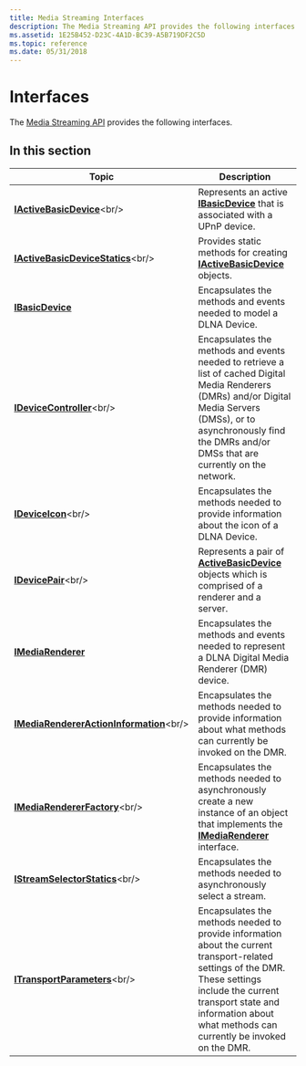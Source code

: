 ```yaml
---
title: Media Streaming Interfaces
description: The Media Streaming API provides the following interfaces.
ms.assetid: 1E25B452-D23C-4A1D-BC39-A5B719DF2C5D
ms.topic: reference
ms.date: 05/31/2018
---
```


# Interfaces

The [Media Streaming API](media-streaming-api-portal.md) provides the following interfaces.

## In this section



| Topic                                                                                 | Description                                                                                                                                                                                                                                           |
|---------------------------------------------------------------------------------------|-------------------------------------------------------------------------------------------------------------------------------------------------------------------------------------------------------------------------------------------------------|
| [**IActiveBasicDevice**](https://msdn.microsoft.com/library/Dn385774(v=VS.85).aspx)<br/>                           | Represents an active [**IBasicDevice**](ibasicdevice.md) that is associated with a UPnP device. <br/>                                                                                                                                          |
| [**IActiveBasicDeviceStatics**](https://msdn.microsoft.com/library/Dn385775(v=VS.85).aspx)<br/>             | Provides static methods for creating [**IActiveBasicDevice**](https://msdn.microsoft.com/library/Dn385774(v=VS.85).aspx) objects. <br/>                                                                                                                                            |
| [**IBasicDevice**](ibasicdevice.md)<br/>                                       | Encapsulates the methods and events needed to model a DLNA Device.<br/>                                                                                                                                                                         |
| [**IDeviceController**](https://msdn.microsoft.com/library/Hh828901(v=VS.85).aspx)<br/>                             | Encapsulates the methods and events needed to retrieve a list of cached Digital Media Renderers (DMRs) and/or Digital Media Servers (DMSs), or to asynchronously find the DMRs and/or DMSs that are currently on the network.<br/>              |
| [**IDeviceIcon**](https://msdn.microsoft.com/library/Hh828909(v=VS.85).aspx)<br/>                                         | Encapsulates the methods needed to provide information about the icon of a DLNA Device.<br/>                                                                                                                                                    |
| [**IDevicePair**](https://msdn.microsoft.com/library/Dn385796(v=VS.85).aspx)<br/>                                         | Represents a pair of [**ActiveBasicDevice**](https://msdn.microsoft.com/library/Dn385755(v=VS.85).aspx) objects which is comprised of a renderer and a server.<br/>                                                                                                                 |
| [**IMediaRenderer**](imediarenderer.md)<br/>                                   | Encapsulates the methods and events needed to represent a DLNA Digital Media Renderer (DMR) device.<br/>                                                                                                                                        |
| [**IMediaRendererActionInformation**](https://msdn.microsoft.com/library/Hh828915(v=VS.85).aspx)<br/> | Encapsulates the methods needed to provide information about what methods can currently be invoked on the DMR.<br/>                                                                                                                             |
| [**IMediaRendererFactory**](https://msdn.microsoft.com/library/Hh828924(v=VS.85).aspx)<br/>                     | Encapsulates the methods needed to asynchronously create a new instance of an object that implements the [**IMediaRenderer**](imediarenderer.md) interface.<br/>                                                                               |
| [**IStreamSelectorStatics**](https://msdn.microsoft.com/library/Hh828953(v=VS.85).aspx)<br/>                   | Encapsulates the methods needed to asynchronously select a stream.<br/>                                                                                                                                                                         |
| [**ITransportParameters**](https://msdn.microsoft.com/library/Hh828956(v=VS.85).aspx)<br/>                       | Encapsulates the methods needed to provide information about the current transport-related settings of the DMR. These settings include the current transport state and information about what methods can currently be invoked on the DMR.<br/> |



 

 

 






